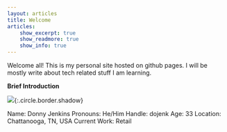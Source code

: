 ```yaml
---
layout: articles
title: Welcome
articles:
    show_excerpt: true
    show_readmore: true
    show_info: true
---
```


Welcome all! This is my personal site hosted on github pages. I will be mostly write about tech related stuff I am learning.

__Brief Introduction__

<img class="image image--lg" src="/assets/images/avatar/avatar.jpg"/>{:.circle.border.shadow}

Name: Donny Jenkins
Pronouns: He/Him
Handle: dojenk
Age: 33
Location: Chattanooga, TN, USA
Current Work: Retail

